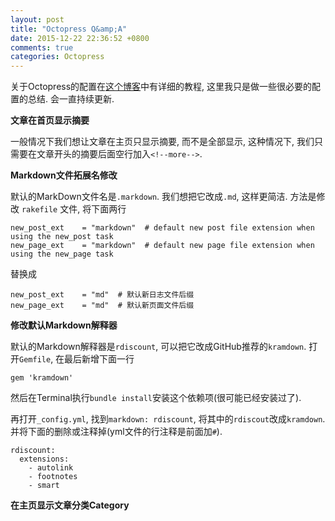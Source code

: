 ```yaml
---
layout: post
title: "Octopress Q&amp;A"
date: 2015-12-22 22:36:52 +0800
comments: true
categories: Octopress
---
```



关于Octopress的配置在[这个博客](http://shengmingzhiqing.com/)中有详细的教程, 这里我只是做一些很必要的配置的总结. 会一直持续更新.

<!--more-->

**文章在首页显示摘要**

一般情况下我们想让文章在主页只显示摘要, 而不是全部显示, 这种情况下, 我们只需要在文章开头的摘要后面空行加入`<!--more-->`.

**Markdown文件拓展名修改**

默认的MarkDown文件名是`.markdown`. 我们想把它改成`.md`, 这样更简洁. 方法是修改 `rakefile` 文件, 将下面两行

```
new_post_ext    = "markdown"  # default new post file extension when using the new_post task
new_page_ext    = "markdown"  # default new page file extension when using the new_page task
```

替换成

```
new_post_ext    = "md"  # 默认新日志文件后缀
new_page_ext    = "md"  # 默认新页面文件后缀
```

**修改默认Markdown解释器**

默认的Markdown解释器是`rdiscount`, 可以把它改成GitHub推荐的`kramdown`. 打开`Gemfile`, 在最后新增下面一行

```
gem 'kramdown'
```

然后在Terminal执行`bundle install`安装这个依赖项(很可能已经安装过了).

再打开`_config.yml`, 找到`markdown: rdiscount`, 将其中的`rdiscout`改成`kramdown`. 并将下面的删除或注释掉(yml文件的行注释是前面加`#`).

```
rdiscount:
  extensions:
    - autolink
    - footnotes
    - smart
```

**在主页显示文章分类Category**